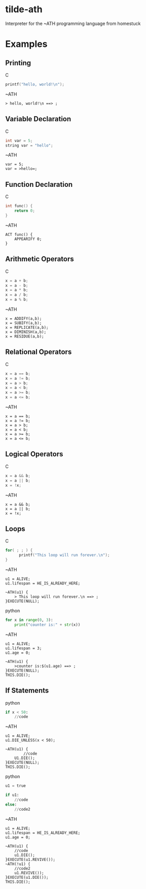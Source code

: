 # tilde-ath
Interpreter for the ~ATH programming language from homestuck 

# Examples

## Printing
C
```c
printf("hello, world!\n");
```

~ATH
```
> hello, world!\n ==> ;
```

## Variable Declaration
C
```c
int var = 5;
string var = "hello";
```

~ATH
```
var = 5;
var = >hello=;
```

## Function Declaration
C
```c
int func() {
	return 0;
}
```

~ATH
```
ACT func() {
	APPEARIFY 0;
}
```

## Arithmetic Operators
C
```c
x = a + b;
x = a - b;
x = a * b;
x = a / b;
x = a % b;
```

~ATH
```
x = ADDIFY(a,b);
x = SUBIFY(a,b);
x = REPLICATE(a,b);
x = DIMINISH(a,b);
x = RESIDUE(a,b);
```

## Relational Operators
C
```c
x = a == b;
x = a != b;
x = a > b;
x = a < b;
x = a >= b;
x = a <= b;
```

~ATH
```
x = a == b;
x = a != b;
x = a > b;
x = a < b;
x = a >= b;
x = a <= b;
```
## Logical Operators
C 
```c
x = a && b;
x = a || b;
x = !x; 
```

~ATH
```
x = a && b;
x = a || b;
x = !x;
```

## Loops
C
```c
for( ; ; ) {
      printf("This loop will run forever.\n");
}
```

~ATH
```
u1 = ALIVE;
u1.lifespan = HE_IS_ALREADY_HERE;

~ATH(u1) {
	> This loop will run forever.\n ==> ;
}EXECUTE(NULL);
```

python
```python
for x in range(0, 3):
	print("counter is:" + str(x))
```

~ATH
```
u1 = ALIVE;
u1.lifespan = 3;
u1.age = 0;

~ATH(u1) {
	>counter is:$(u1.age) ==> ;
}EXECUTE(NULL);
THIS.DIE();
```

## If Statements
python
```python
if x < 50:
	//code
```

~ATH
```
u1 = ALIVE;
u1.DIE_UNLESS(x < 50);

~ATH(u1) {
       	//code
	U1.DIE();
}EXECUTE(NULL);
THIS.DIE();
```

python
```python
u1 = true

if u1:
	//code
else:
	//code2
```

~ATH
```
u1 = ALIVE;
u1.lifespan = HE_IS_ALREADY_HERE;
u1.age = 0;

~ATH(u1) {
	//code
	u1.DIE();
}EXECUTE(u1.REVIVE());
~ATH(!u1) {
	//code2
	u1.REVIVE());
}EXECUTE(u1.DIE());
THIS.DIE();
```